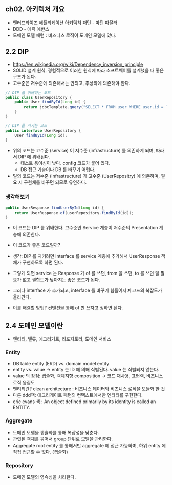 ## ch02. 아키텍처 개요
- 엔터프라이즈 애플리케이션 아키텍처 패턴 - 마틴 파울러
- DDD - 에릭 에반스
- 도메인 모델 패턴 : 비즈니스 로직이 도메인 모델에 있다.

## 2.2 DIP
- https://en.wikipedia.org/wiki/Dependency_inversion_principle
- SOLID 설계 원칙, 경험적으로 이러한 원칙에 따라 소프트웨어를 설계했을 때 좋은 구조가 된다.
- 고수준은 저수준에 의존해서는 안되고, 추상화에 의존해야 한다.

```java
// DIP 를 위배하는 코드
public class UserRepository {
    public User findById(Long id) {
        return jdbcTemplate.query("SELECT * FROM user WHERE user.id = ?;");
    }
}

// DIP 를 지키는 코드
public interface UserRepository {
    User findById(Long id);
}

```
- 위의 코드는 고수준 (service) 이 저수준 (infrastructure) 를 의존하게 되며, 따라서 DIP 에 위배된다.
    - 테스트 용이성이 낮다. config 코드가 붙어 있다.
    - DB 접근 기술이나 DB 를 바꾸기 어렵다.
- 밑의 코드는 저수준 (infrastructure) 가 고수준 (UserRepositry) 에 의존하며, 필요 시 구현체를 바꾸면 되므로 유연하다.

### 생각해보기
```java
public UserResponse findUserById(Long id) {
    return UserResponse.of(userRepository.findById(id));
}
```
- 이 코드는 DIP 를 위배한다. 고수준인 Service 계층이 저수준의 Presentation 계층에 의존한다.
- 이 코드가 좋은 코드일까?

- 생각: DIP 를 지키려면 interface 를 service 계층에 추가해서 UserResponse 객체가 구현하도록 하면 된다.
- 그렇게 되면 service 는 Response 가 of 를 쓰던, from 을 쓰던, to 를 쓰던 알 필요가 없고 결합도가 낮아지는 좋은 코드가 된다.
- 그러나 interface 가 추가되고, interface 를 바꾸기 힘들어지며 코드의 복잡도가 올라간다.  
- 이를 해결할 방법? 컨밴션을 통해 of 만 쓰자고 정하면 된다.

## 2.4 도메인 모델이란
- 엔티티, 밸류, 애그리거트, 리포지토리, 도메인 서비스
### Entity
- DB table entity (ERD) vs. domain model entity
- entity vs. value -> entity 는 ID 에 의해 식별된다. value 는 식별되지 않는다.
- value 의 장점: 캡슐화, 객체지향 composition -> 코드 재사용, 표현력, 비즈니스 로직 응집도
- 엔티티란? clean architecture : 비즈니스 데이터와 비즈니스 로직을 모듈화 한 것
- 다른 ddd책: 애그리게이트 패턴의 컨텍스트에서만 엔티티를 구현한다.
- eric evans 책 : An object defined primarily by its identity is called an ENTITY.

### Aggregate
- 도메인 모델을 캡슐화를 통해 복잡성을 낮춘다.
- 관련된 객체를 묶어서 group 단위로 모델을 관리한다.
- Aggregate root entity 를 통해서만 aggregate 에 접근 가능하며, 하위 entity 에 직접 접근할 수 없다. (캡슐화)

### Repository
- 도메인 모델의 영속성을 처리한다.
